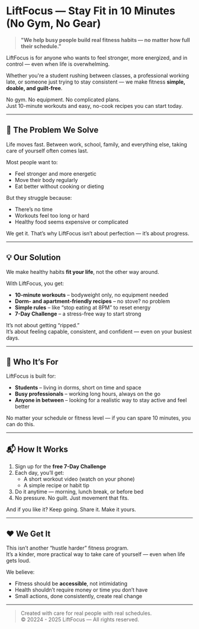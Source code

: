 # LiftFocus — Stay Fit in 10 Minutes (No Gym, No Gear)

> **"We help busy people build real fitness habits — no matter how full their schedule."**

LiftFocus is for anyone who wants to feel stronger, more energized, and in control — even when life is overwhelming.

Whether you're a student rushing between classes, a professional working late, or someone just trying to stay consistent — we make fitness **simple, doable, and guilt-free**.

No gym. No equipment. No complicated plans.  
Just 10-minute workouts and easy, no-cook recipes you can start today.

---

## 🧩 The Problem We Solve

Life moves fast. Between work, school, family, and everything else, taking care of yourself often comes last.

Most people want to:
- Feel stronger and more energetic
- Move their body regularly
- Eat better without cooking or dieting

But they struggle because:
- There’s no time
- Workouts feel too long or hard
- Healthy food seems expensive or complicated

We get it. That’s why LiftFocus isn’t about perfection — it’s about progress.

---

## 💡 Our Solution

We make healthy habits **fit your life**, not the other way around.

With LiftFocus, you get:
- **10-minute workouts** – bodyweight only, no equipment needed
- **Dorm- and apartment-friendly recipes** – no stove? no problem
- **Simple rules** – like “stop eating at 8PM” to reset energy
- **7-Day Challenge** – a stress-free way to start strong

It’s not about getting “ripped.”  
It’s about feeling capable, consistent, and confident — even on your busiest days.

---

## 🌱 Who It’s For

LiftFocus is built for:
- **Students** – living in dorms, short on time and space
- **Busy professionals** – working long hours, always on the go
- **Anyone in between** – looking for a realistic way to stay active and feel better

No matter your schedule or fitness level — if you can spare 10 minutes, you can do this.

---

## 📬 How It Works

1. Sign up for the **free 7-Day Challenge**
2. Each day, you’ll get:
   - A short workout video (watch on your phone)
   - A simple recipe or habit tip
3. Do it anytime — morning, lunch break, or before bed
4. No pressure. No guilt. Just movement that fits.

And if you like it? Keep going. Share it. Make it yours.

---

## ❤️ We Get It

This isn’t another “hustle harder” fitness program.  
It’s a kinder, more practical way to take care of yourself — even when life gets loud.

We believe:
- Fitness should be **accessible**, not intimidating
- Health shouldn’t require money or time you don’t have
- Small actions, done consistently, create real change

---

> Created with care for real people with real schedules.  
> © 20224 - 2025 LiftFocus — All rights reserved.
